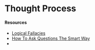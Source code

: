 # Thought Process

#### Resources

* [Logical Fallacies](https://www.logicallyfallacious.com/logicalfallacies/search)
* [How To Ask Questions The Smart Way](http://www.catb.org/%7Eesr/faqs/smart-questions.html)
* 
